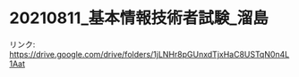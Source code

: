 # 20210811_基本情報技術者試験_溜島

リンク: https://drive.google.com/drive/folders/1jLNHr8pGUnxdTjxHaC8USTqN0n4L1Aat